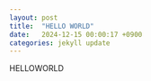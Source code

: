 ```yaml
---
layout: post
title:  "HELLO WORLD"
date:   2024-12-15 00:00:17 +0900
categories: jekyll update
---
```


HELLOWORLD